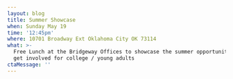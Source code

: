 ```yaml
---
layout: blog
title: Summer Showcase
when: Sunday May 19
time: '12:45pm'
where: 10701 Broadway Ext Oklahoma City OK 73114
what: >-
  Free Lunch at the Bridgeway Offices to showcase the summer opportunities to
  get involved for college / young adults
ctaMessage: ''
---
```


